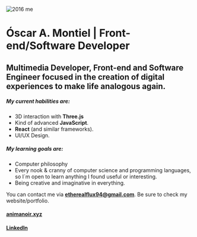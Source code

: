 ![2016 me](https://assets0.ello.co/uploads/asset/attachment/7849211/ello-optimized-fcbfbec2.gif)

# Óscar A. Montiel | Front-end/Software Developer

## Multimedia Developer, Front-end and Software Engineer focused in the creation of digital experiences to make life analogous again.

##### My current habilities are:

- 3D interaction with **Three.js**
- Kind of advanced **JavaScript**.
- **React** (and similar frameworks).
- UI/UX Design.

##### My learning goals are:

- Computer philosophy
- Every nook & cranny of computer science and programming languages, so I´m open to learn anything I found useful or interesting.
- Being creative and imaginative in everything.

You can contact me via **etherealflux94@gmail.com**. Be sure to check my website/portfolio. 

#### [animanoir.xyz](https://animanoir.xyz)
#### [LinkedIn](https://www.linkedin.com/in/oscaramontiel/)
